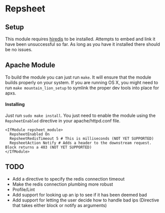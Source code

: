 # Repsheet

## Setup

This module requires [hiredis](https://github.com/redis/hiredis) to be installed. Attempts to embed and link it have been unsuccessful so far. As long as you have it installed there should be no issues.

## Apache Module

To build the module you can just run `make`. It will ensure that the module builds properly on your system. If you are running OS X, you might need to run `make mountain_lion_setup` to symlink the proper dev tools into place for apxs.

#### Installing

Just run `sudo make install`. You just need to enable the module using the `RepsheetEnabled` directive in your apache/httpd.conf file.

```
<IfModule repsheet_module>
  RepsheetEnabled On
  RepsheetRedisTimeout 5 # This is milliseconds (NOT YET SUPPORTED)
  RepsheetAction Notify # Adds a header to the downstream request. Block returns a 403 (NOT YET SUPPORTED)
</IfModule>
```

## TODO

* Add a directive to specify the redis connection timeout
* Make the redis connection plumbing more robust
* Profile/Lint
* Add support for looking up an ip to see if it has been deemed bad
* Add support for letting the user decide how to handle bad ips (Directive that takes either block or notify as arguments)
